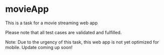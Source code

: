 # movieApp
This is a task for a movie streaming web app

Please note that all test cases are validated and fulfilled.

Note: Due to the urgency of this task, this web app is not yet optimized for mobile. Update coming up soon!
